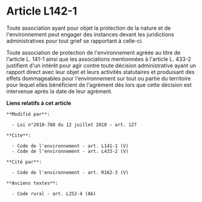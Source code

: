 # Article L142-1

Toute association ayant pour objet la protection de la nature et de l'environnement peut engager des instances devant les
juridictions administratives pour tout grief se rapportant à celle-ci. 

Toute association de protection de l'environnement agréée au titre de l'article L. 141-1 ainsi que les associations
mentionnées à l'article L. 433-2 justifient d'un intérêt pour agir contre toute décision administrative ayant un rapport
direct avec leur objet et leurs activités statutaires et produisant des effets dommageables pour l'environnement sur tout ou
partie du territoire pour lequel elles bénéficient de l'agrément dès lors que cette décision est intervenue après la date de
leur agrément.

**Liens relatifs à cet article**

	**Modifié par**:

	  - Loi n°2010-788 du 12 juillet 2010 - art. 127

	**Cite**:

	  - Code de l'environnement - art. L141-1 (V)
	  - Code de l'environnement - art. L433-2 (V)

	**Cité par**:

	  - Code de l'environnement - art. R162-3 (V)

	**Anciens textes**:

	  - Code rural - art. L252-4 (Ab)
